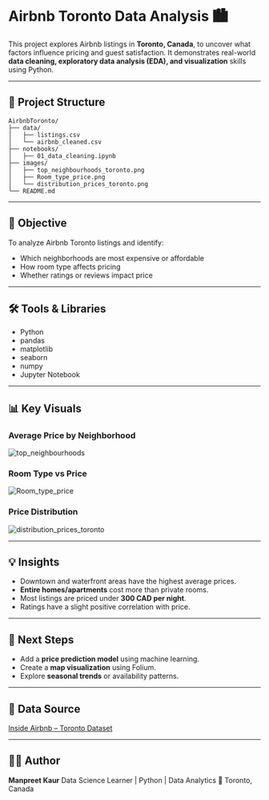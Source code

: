 # Airbnb Toronto Data Analysis 🏙️

This project explores Airbnb listings in **Toronto, Canada**, to uncover what factors influence pricing and guest satisfaction.
It demonstrates real-world **data cleaning, exploratory data analysis (EDA), and visualization** skills using Python.

---

## 📂 Project Structure

```
AirbnbToronto/
├── data/
│   ├── listings.csv
│   └── airbnb_cleaned.csv
├── notebooks/
│   ├── 01_data_cleaning.ipynb
├── images/
│   ├── top_neighbourhoods_toronto.png
│   ├── Room_type_price.png
│   └── distribution_prices_toronto.png
└── README.md
```

---

## 🧠 Objective

To analyze Airbnb Toronto listings and identify:

* Which neighborhoods are most expensive or affordable
* How room type affects pricing
* Whether ratings or reviews impact price

---

## 🛠️ Tools & Libraries

* Python
* pandas
* matplotlib
* seaborn
* numpy
* Jupyter Notebook

---

## 📊 Key Visuals

### Average Price by Neighborhood

![top_neighbourhoods](images/top_neighbourhoods_toronto.png)

### Room Type vs Price

![Room_type_price](images/Room_type_price.png)

### Price Distribution

![distribution_prices_toronto](images/distribution_prices_toronto.png)

---

## 💡 Insights

* Downtown and waterfront areas have the highest average prices.
* **Entire homes/apartments** cost more than private rooms.
* Most listings are priced under **300 CAD per night**.
* Ratings have a slight positive correlation with price.

---

## 🚀 Next Steps

* Add a **price prediction model** using machine learning.
* Create a **map visualization** using Folium.
* Explore **seasonal trends** or availability patterns.

---

## 🧾 Data Source

[Inside Airbnb – Toronto Dataset](http://insideairbnb.com/get-the-data.html)

---

## 👩‍💻 Author

**Manpreet Kaur**
Data Science Learner | Python | Data Analytics
📍 Toronto, Canada
